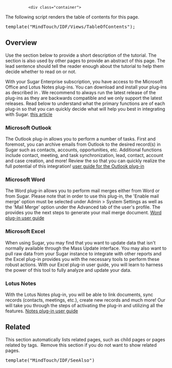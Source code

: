 
              <div class="container">
  <p class="comment">The following script renders the table of contents for this page.</p>
  <pre class="script">template("MindTouch/IDF/Views/TableOfContents");</pre>
  <h2>Overview</h2>
  <p class="comment">Use the section below to provide a short description of the tutorial. The section is also used by other pages to provide an abstract of this page. The lead sentence should tell the reader enough about the tutorial to help them decide whether to read on or not.</p>
  <p>
    With your Sugar Enterprise subscription, you have access to the Microsoft Office and Lotus Notes plug-ins. You can download and install your plug-ins as described in . We recommend to always run the latest release of the plug-ins as they are backwards compatible and we only support the latest releases. Read below to understand what the primary functions are of each plug-in so that you can quickly decide what will help you best in integrating with Sugar.
    <a title="04_Find_Answers/02KB/01Getting_Started/How_to_Download_and_Install_Sugar_Plug-Ins" href="//04_Find_Answers/02KB/01Getting_Started/Downloading_and_Installing_Sugar_Plug-ins">this article</a>
  </p>
  <h3>Microsoft Outlook</h3>
  <p>
    The Outlook plug-in allows you to perform a number of tasks. First and foremost, you can archive emails from Outlook to the desired record(s) in Sugar such as contacts, accounts, opportunities, etc. Additional functions include contact, meeting, and task synchronization, lead, contact, account and case creation, and more! Review the  so that you can quickly realize the full potential of this integration!
    <a title="02_Documentation/03_Sugar_Plug-ins/Sugar_Plug-ins_6.4/Sugar_Plug-in_for_MS_Outlook_6.4.0_User_Guide" href="//02_Documentation/03_Sugar_Plug-ins/Sugar_Plug-ins_6.5/Sugar_Plug-in_for_MS_Outlook_User_Guide_6.4.0">user guide for the Outlook plug-in</a>
  </p>
  <h3>Microsoft Word</h3>
  <p>
    The Word plug-in allows you to perform mail merges either from Word or from Sugar. Please note that in order to use this plug-in, the 'Enable mail merge' option must be selected under Admin &gt; System Settings as well as the 'Mail Merge' option under the Advanced tab of the user's profile. The  provides you the next steps to generate your mail merge document.
    <a title="02_Documentation/03_Sugar_Plug-ins/Sugar_Plug-ins_6.4/Sugar_Plug-in_for_MS_Word_6.4.0_User_Guide" href="//02_Documentation/03_Plug-ins/Sugar_Plug-ins_6.4/Sugar_Plug-in_for_MS_Word_6.4.0_User_Guide">Word plug-in user guide</a>
  </p>
  <h3>Microsoft Excel</h3>
  <p>When using Sugar, you may find that you want to update data that isn't normally available through the Mass Update interface. You may also want to pull raw data from your Sugar instance to integrate with other reports and the Excel plug-in provides you with the necessary tools to perform these robust actions. With our Excel plug-in user guide, you will learn to harness the power of this tool to fully analyze and update your data.</p>
  <h3>Lotus Notes</h3>
  <p>
    With the Lotus Notes plug-in, you will be able to link documents, sync records (contacts, meetings, etc.), create new records and much more! Our  will take you through the steps of activating the plug-in and utilizing all the features.
    <a title="02_Documentation/03_Sugar_Plug-ins/Sugar_Plug-ins_6.4/Sugar_Plug-in_for_MS_Excel_User_Guide_6.2" href="//02_Documentation/03_Plug-ins/Sugar_Plug-ins_6.4/Sugar_Plug-in_for_MS_Excel_User_Guide_6.2">Notes plug-in user guide</a>
  </p>
  <h2>Related</h2>
  <p class="comment">This section automatically lists related pages, such as child pages or pages related by tags.&nbsp; Remove this section if you do not want to show related pages.</p>
  <pre class="script">template("MindTouch/IDF/SeeAlso")</pre>
  <br>
</div>
             